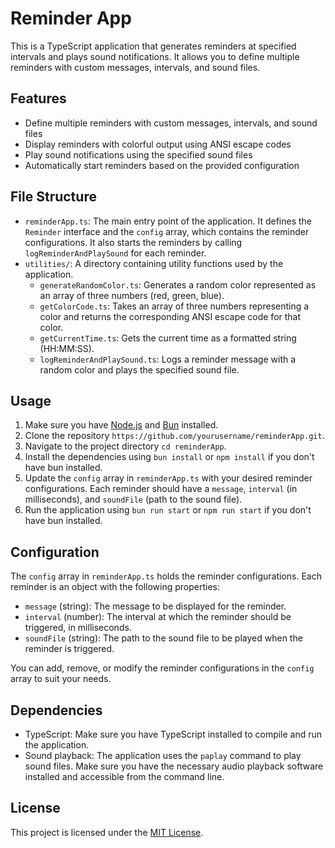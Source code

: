 # Reminder App

This is a TypeScript application that generates reminders at specified intervals and plays sound notifications. It allows you to define multiple reminders with custom messages, intervals, and sound files.

## Features

-   Define multiple reminders with custom messages, intervals, and sound files
-   Display reminders with colorful output using ANSI escape codes
-   Play sound notifications using the specified sound files
-   Automatically start reminders based on the provided configuration

## File Structure

-   `reminderApp.ts`: The main entry point of the application. It defines the `Reminder` interface and the `config` array, which contains the reminder configurations. It also starts the reminders by calling `logReminderAndPlaySound` for each reminder.
-   `utilities/`: A directory containing utility functions used by the application.
    -   `generateRandomColor.ts`: Generates a random color represented as an array of three numbers (red, green, blue).
    -   `getColorCode.ts`: Takes an array of three numbers representing a color and returns the corresponding ANSI escape code for that color.
    -   `getCurrentTime.ts`: Gets the current time as a formatted string (HH:MM:SS).
    -   `logReminderAndPlaySound.ts`: Logs a reminder message with a random color and plays the specified sound file.

## Usage

1. Make sure you have [Node.js](https://nodejs.org/) and [Bun](https://bun.sh/) installed.
2. Clone the repository `https://github.com/yourusername/reminderApp.git`.
3. Navigate to the project directory `cd reminderApp`.
4. Install the dependencies using `bun install` or `npm install` if you don't have bun installed.
5. Update the `config` array in `reminderApp.ts` with your desired reminder configurations. Each reminder should have a `message`, `interval` (in milliseconds), and `soundFile` (path to the sound file).
6. Run the application using `bun run start` or `npm run start` if you don't have bun installed.

## Configuration

The `config` array in `reminderApp.ts` holds the reminder configurations. Each reminder is an object with the following properties:

-   `message` (string): The message to be displayed for the reminder.
-   `interval` (number): The interval at which the reminder should be triggered, in milliseconds.
-   `soundFile` (string): The path to the sound file to be played when the reminder is triggered.

You can add, remove, or modify the reminder configurations in the `config` array to suit your needs.

## Dependencies

-   TypeScript: Make sure you have TypeScript installed to compile and run the application.
-   Sound playback: The application uses the `paplay` command to play sound files. Make sure you have the necessary audio playback software installed and accessible from the command line.

## License

This project is licensed under the [MIT License](LICENSE).
